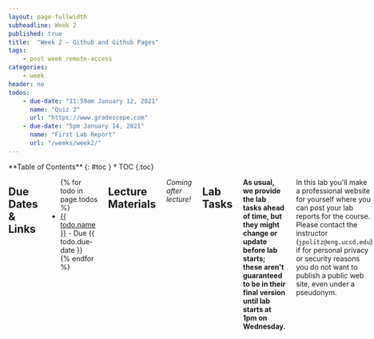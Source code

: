 ```yaml
---
layout: page-fullwidth
subheadline: Week 2
published: true
title:  "Week 2 – Github and Github Pages"
tags:
    - post week remote-access
categories:
    - week
header: no
todos:
    - due-date: "11:59am January 12, 2021"
      name: "Quiz 2"
      url: "https://www.gradescope.com"
    - due-date: "5pm January 14, 2021"
      name: "First Lab Report"
      url: "/weeks/week2/"
---
```


<div class="row">
<div class="medium-4 medium-push-8 columns" markdown="1">
<div class="panel radius fixed-toc"  data-options="sticky_on:large" markdown="1">
**Table of Contents**
{: #toc }
*  TOC
{:toc}
</div>
</div><!-- /.medium-4.columns -->

<div class="medium-8 medium-pull-4 columns" markdown="1">

## Due Dates & Links

<ul>
{% for todo in page.todos %}
<li><a href="{{ todo.url }}">{{ todo.name }}</a> - Due {{ todo.due-date }}</li>
{% endfor %}
</ul>

## Lecture Materials


_Coming after lecture!_


## Lab Tasks

**As usual, we provide the lab tasks ahead of time, but they might change or
update before lab starts; these aren't guaranteed to be in their final version
until lab starts at 1pm on Wednesday.**

In this lab you'll make a professional website for yourself where you can post
your lab reports for the course. Please contact the instructor
(`jpolitz@eng.ucsd.edu`) if for personal privacy or security reasons you do not
want to publish a public web site, even under a pseudonym.

### Motivation

Having a professional portfolio website for yourself can be useful in many, many
ways. It's a useful URL to put at the top of your resume/CV where potential
employers can learn more about you.  Lots of great work in CS is published only on
someone's personal page, or is at least most accessible there.  Most CS faculty
have such a page ([just](https://roseyu.com/) [a
few](https://cseweb.ucsd.edu/~tzli/) [examples](http://kvaccaro.com/) [from
new](https://web.engr.oregonstate.edu/~jensenca/OSU_ENGR/index.html) CSE
faculty), for example.

Also, journaling and logging what you've learned is a powerful tool. Writing
down what we've done and how we've done it, for an audience (real or imagined)
other than ourselves, forces us to confront lingering misconceptions and cements
what we learned in our memories. It's also simply useful to refresh your memory
later!

For these reasons, we'll spend this lab creating a personal page, and then
learning to write a blog post about what we learned in week 1.
### git, Github, and Github Pages

Github ([https://www.github.com](github.com)) is a web service for storing and
sharing code, along with a huge number of services surrounding that code. It
uses a tool and protocol called `git` [https://git-scm.com/](git) to store and
retrieve that code. Github Pages
[https://pages.github.com/](https://pages.github.com/) is one of the services
Github provides for publishing personal and project websites from your Github
account.

This lab is a basic introduction to all of these. We will learn to use them in
more detail as the quarter goes on; learning all that git, Github, or Github
Pages has to offer could take months of practice!

### Creating a Website with Github Pages

#### Make a Github Account

Go to [https://www.github.com](https://www.github.com) and create an account:

![](/images/github-signup.png)

(If you already have an account, you choose if you want to use it or create a
new one for this course).

You can choose any username you like for the account; it doesn't have to be
related to your legal or preferred name, though it can be and often is. Some
people choose names related to their name, like me (my Github account is
[jpolitz](https://github.com/jpolitz)). Others choose more abstract or whimsical
names for their accounts, just like usernames on any other service. Feel free to
do whatever feels right to you, and in any event, you can always [change it
later](https://docs.github.com/en/account-and-profile/setting-up-and-managing-your-github-user-account/managing-user-account-settings/changing-your-github-username).


#### Create a Repository

Once you've created your account, we are going to _create a new repository_ on
Github. A _repository_ is a folder or directory with an associated history of
changes that were made to the files within it. In this sense, a repository on
Github has some similarities to a folder in Google Drive; the differences are
mainly in the level of control we get in managing that history of changes.

![](/images/new-repository.png)

Name the repository `cse15l-lab-reports` (in my screenshot it looks like the
name is taken because I made it before taking the screenshot; it will be green
and OK for you). Leave the other settings as they are, and click "Create
Repository" at the bottom.

![](/images/create-repository.png)

You should see a screen like this (but with your username):

![](/images/new-repository-screen.png)

Click the "Create a new file" link (small, in blue, beneath the "Set up in
Desktop" button). Make a new file called `index.md`, and put some text in it
(whatever you like).

![](hello-world-pages.png)

Scroll down to the bottom of the page and click "Commit changes". You should see
a view of your repository that now lists a file called `index.md`.

You have a public Github repository with some text in it! You can copy the link
from your browser and paste it into the group chat for your lab group; you
should all be able to see one anothers' repository pages.

#### Making a Pages Site

Next, click on "Settings" at the top of your repository, and then choose the
"Pages" option in the sidebar:

![](/images/settings-repo-button.png)

![](/images/pages-button.png)

Choose `main` as the source for Github Pages, and click "Save".

![](/images/github-pages-branch.png)

You'll see a message that says “Your site is ready to be published at `<url
here>`.” Click the link that's shown there; at first it will say the page isn't
found. Wait a few minutes, then refresh the page. It can take 2-5 minutes for
this step, so give it a few refreshes. Then you should see the text you wrote
show up on a page like this:

![](/images/hello-world-page-load.png)

**Write down in notes** – everyone should be able to screenshot their page
showing the text they wrote in their `index.md`.

**Write down in notes** – Conduct the following experiment:

Note that in addition to seeing your file at, e.g,
[https://jpolitz.github.io/cse-15l-lab-report/](https://jpolitz.github.io/cse-15l-lab-report/),
you can also see it with `index.html` added to the end of the URL:
[https://jpolitz.github.io/cse-15l-lab-report/index.html](https://jpolitz.github.io/cse-15l-lab-report/index.html)
(Try it!).  Add another file to your repository with any name you choose, but
end it in the extension `.md`. Can you use this idea to see that file?

Write down what you think is happening when you commit a new file.

#### Editing Markdown

The `.md` extension stands for "Markdown," which is a particular text format
used for writing. There are many good documents on the web. A good cheat sheet
and explainer are here:

- [Cheat sheet](https://commonmark.org/help/)
- [What is Markdown?](https://www.markdownguide.org/getting-started/)

Skim both of those documents, then try to use some of the elements described in
the cheat sheet in your `index.md` file. How do some of the different formatting
options show up when you use them? Are any surprising?

**Write down in notes** – Try all of the formatting in the “Basic Syntax” part
of the markdown cheat sheet above; everyone should screenshot their page that
uses all of these.

You should now have:

- A repository with at least two files (`index.md` and another one you made up)
- In one of those files, a use of each kind of basic Markdown syntax
- A page that shows the rendered version of your Markdown text at a public URL

**Congratulations** – you now know how to make a (simple), public-facing website
with basic formatting! You can share the link to your page with anyone in the
world with an internet connection, and they can see your page.

(Fun fact: [the page you are
reading](https://github.com/ucsd-cse15l-w22/ucsd-cse15l-w22.github.io/blob/main/_posts/weeks/2022-01-10-week2.md)
is written in Markdown and uses Github Pages!)

### Editing Offline

So far, we've suggested that you make all your edits in your web browser using
Github's tools for creating new files and editing existing ones. However, this
is a remarkably inefficient workflow, because each edit can take a few minutes
to show up. Much better would be to use an offline tool, like Visual Studio Code
or another editor, that can give better quick feedback as you work.

To edit offline, we need to be able to (a) download the repository to our
computer, (b) edit the files, and (c) upload the changes back to Github. Github
will re-render all of the Markdown into nice web pages for us each time we
re-upload.

#### Cloning with Github Desktop

There are many ways to download the code from your repository and upload
changes. We will use [Github Desktop](https://desktop.github.com/) to do this
today, and see other options in the future. Even if you have some other
preferred way to do this that you've used before, please do follow the tutorial!
You may learn something new and useful.

Download the [Desktop Client](https://desktop.github.com/) for Github. Install
it, and log in with your Github account. The startup page should look something
like this:

![](/images/github-desktop.png)

Then, you can get the code from your repository in one of several ways:

- On the repository page, there is a `<> Code` button; you can click on that and
choose “Open with Github Desktop”
- From Github Desktop, you can choose “Clone a Repository from the Internet” and
then choose your repository

You'll see a message about cloning, and then see this page:

![](/images/github-after-clone.png)

One thing that I often find a little surprising about this page is that it
doesn't list any files – `index.md` is nowhere to be found here! This is because
Github Desktop (and the underlying tool, `git`) are all about tracking and
recording _changes_; we won't see much in this interface until we make some
edits or new files.

#### Editing (Markdown) in VSCode

A good way to make edits is to use the convenient “Open in Visual Studio
Code” button. This will open a VSCode window in the directory you just cloned.
If you click it, you should see a fresh window like this:

![](/images/vscode-pages-open.png)

Here's where VSCode comes in handy – open one of the files and look in the _top
right corner_ of the window. There should be a few little symbols, one that
looks like two panels with a magnifying glass over the right panel

![](/images/preview-buttons.png)

Click it, and a live-updating preview of the rendered Markdown will appear!

![](/images/live-formatting.png)

How cool! Make a few edits here; add some text, try out the live formatting.
Then make sure to save the file.

#### Pushing Changes Back

Go back to the Github Desktop window. Now you should see something like this:

![](/images/github-desktop-diff.png)

This view is called a **diff**, and it's showing a summary of what changed. In
red, with `-` signs next to them, are lines that I _removed_ from the file. In
green, with `+` signs next to them, are lines that I _added_ to the file. This
is for us to review before we do two further steps:

- **commit** the changes to save them to our local copy of the repository
- **push** the changes to save them to the remote copy of the repository

If you're happy with your updates, click "Commit to `main`". Above that button
there's also a box where you can write a short message for your own bookkeeping
about why you made this change; in this case you might write “trying out
formatting” or similar.

In this case (_unlike_ in the Github interface in your browser) this commit
action _only_ makes changes on your computer's copy of the repository. If you
opened up Github right at this moment (someone in the group should!) you will
see that these changes are not shown on Github yet.

A separate step takes our committed changes and **push**es them to Github to
store them in the remote repository. You'll see a message prompting you to do
this on the right-hand side in Github Desktop:

![](/images/push-message.png)

This message uses the term **origin** to refer to the remote repository. After
clicking this, you can verify that the changes did in fact show up when you view
your repository's code on Github. Shortly, you should also see your web page
update with the newly-written or changed text.

**Write in notes** – brainstorm: what are some reasons why it be useful that the
act of **commit**ing changes and the act of **push**ing them are in separate
steps?


## Week 2 Lab Report

Before Friday, January 15, you'll submit a _lab report_ by writing a blog post
like we just described. The topic will be remote access.

You will write a tutorial for incoming 15L students (and your future self!)
about how to log into a course-specific account on `ieng6`. Your post should
include the steps you took, along with screenshots of what each step looked
like. You're free to use the screenshots you took for lab 1, or new ones.

Overall, make sure you have at least 6 screenshots, one for each of the steps
below (though more is useful, remember that this will help out your future
self). For each step include 2-3 sentences or bullet points describing what you
did.

- Installing VScode
- Remotely Connecting
- Trying Some Commands
- Moving Files with `scp`
- Setting an SSH Key
- Optimizing Remote Running

You should complete the writing **on your own**. Feel free to ask anyone (staff
or other students are fine!) for help if you're struggling to get remote access
set up, understand commands, get your writing to show up on Github Pages, etc.
But do not get help from anyone on authoring the report itself.

You will upload your submission by giving a link to your web page in the Lab 1
Report – Week 2 assignment on Gradescope.



</div>